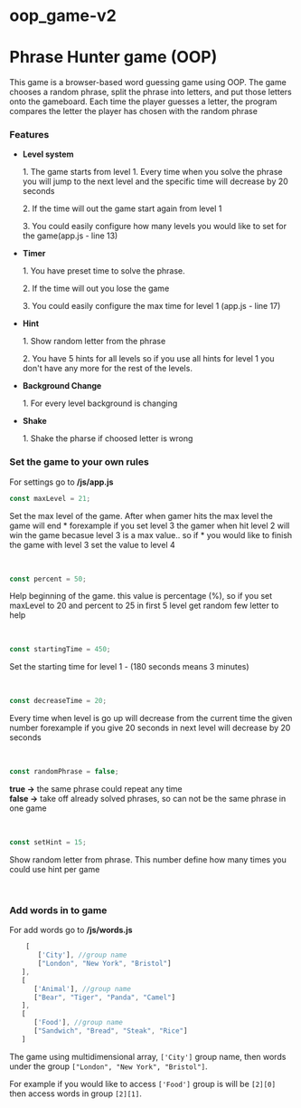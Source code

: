 # oop_game-v2
<h1>Phrase Hunter game (OOP)</h1>

<p>This game is a browser-based word guessing game using OOP. The game chooses a random phrase, split the phrase into letters, and put those letters onto the gameboard. Each time the player guesses a letter, the program compares the letter the player has chosen with the random phrase</p>

<h3>Features</h3>
<ul>
    <li><b>Level system</b>
    <p>1. The game starts from level 1. Every time when you solve the phrase you will jump to the next level and the specific time will decrease by 20 seconds</p>
    <p>2. If the time will out the game start again from level 1</p>
    <p>3. You could easily configure how many levels you would like to set for the game(app.js - line 13)</p>
    </li>
    <li><b>Timer</b>
    <p>1. You have preset time to solve the phrase.</p>
    <p>2. If the time will out you lose the game</p>
    <p>3. You could easily configure the max time for level 1 (app.js - line 17)</p>
    </li>
    <li><b>Hint</b>
    <p>1. Show random letter from the phrase</p>
    <p>2. You have 5 hints for all levels so if you use all hints for level 1 you don't have any more for the rest of the levels.</p>
    </li>
    <li><b>Background Change</b>
    <p>1. For every level background is changing</p>
    </li>
     <li><b>Shake</b>
    <p>1. Shake the pharse if choosed letter is wrong</p>
    </li>
</ul>

<h3>Set the game to your own rules</h3>
<p>For settings go to <b>/js/app.js</b></p>  

```javascript
const maxLevel = 21;    
```

<p>Set the max level of the game. After when gamer hits the max level the game will end
                        * forexample if you set level 3 the gamer when hit level 2 will win the game becasue level 3 is a max value.. so if 
                        * you would like to finish the game with level 3 set the value to level 4</p>
<br>

```javascript
const percent = 50; 
```

<p>Help beginning of the game. this value is percentage (%), so if you set maxLevel to 20 and percent to 25 in first 5 level get  random few letter  to help </p>
       
<br>

```javascript
const startingTime = 450;  
```
<p>Set the starting time for level 1 - (180 seconds means 3 minutes)</p>
<br>


```javascript
const decreaseTime = 20;   
```

<p>Every time when level is go up will decrease from the current time the given number 
                            forexample if you give 20 seconds in next level will decrease by 20 seconds</p>

<br>

```javascript
const randomPhrase = false;
```

<p><b>true -></b> the same phrase could repeat any time <br>
                              <b>false -></b> take off already solved phrases, so can not be the same phrase in one game</p>

                             
<br>

```javascript
const setHint = 15;
```

<p>Show random letter from phrase. This number define how many times you could use hint per game</p>    
<br>

<h3>Add words in to game</h3>
<p>For add words go to <b>/js/words.js</b></p>


```javascript
    [
       ['City'], //group name
       ["London", "New York", "Bristol"]
   ],
   [
      ['Animal'], //group name
      ["Bear", "Tiger", "Panda", "Camel"]
   ],
   [
      ['Food'], //group name
      ["Sandwich", "Bread", "Steak", "Rice"]
   ]
```

The game using multidimensional array, `['City']` group name, then words under the group `["London", "New York", "Bristol"]`.

For example if you would like to access `['Food']` group is will be `[2][0]` then access words in group `[2][1]`.
